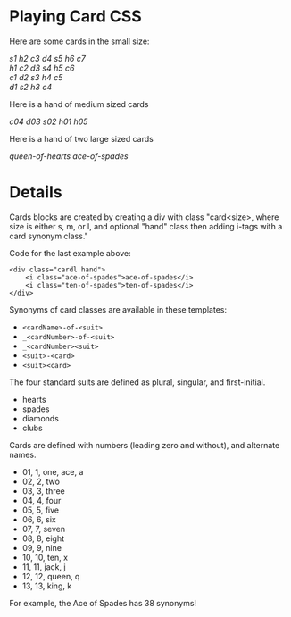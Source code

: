 


<style scoped>@import url(https://raw.githubusercontent.com/dotHTM/card_css/master/cards.css); </style>


  <h1>Playing Card CSS</h1>
  <p>Here are some cards in the small size:</p>
  <div class="small">
    <i class="spades-1">s1</i>
    <i class="hearts-2">h2</i>
    <i class="clubs-3">c3</i>
    <i class="diamonds-4">d4</i>
    <i class="spades-5">s5</i>
    <i class="hearts-6">h6</i>
    <i class="clubs-7">c7</i>
    <br>
    <i class="hearts-1">h1</i>
    <i class="clubs-2">c2</i>
    <i class="diamonds-3">d3</i>
    <i class="spades-4">s4</i>
    <i class="hearts-5">h5</i>
    <i class="clubs-6">c6</i>
    <br>
    <i class="clubs-1">c1</i>
    <i class="diamonds-2">d2</i>
    <i class="spades-3">s3</i>
    <i class="hearts-4">h4</i>
    <i class="clubs-5">c5</i>
    <br>
    <i class="diamonds-1">d1</i>
    <i class="spades-2">s2</i>
    <i class="hearts-3">h3</i>
    <i class="clubs-4">c4</i>
  </div>
  <p>Here is a hand of medium sized cards</p>
  <div class="medium hand">
    <i class="c04">c04</i>
    <i class="d03">d03</i>
    <i class="s02">s02</i>
    <i class="h01">h01</i>
    <i class="h05">h05</i>
  </div>
  <p>Here is a hand of two large sized cards</p>
  <div class="large hand">
    <i class="queen-of-hearts">queen-of-hearts</i>
    <i class="ace-of-spades">ace-of-spades</i>
  </div>
  <h1>Details</h1>
  <p>Cards blocks are created by creating a div with class "card&lt;size>, where size is either s, m, or l, and optional "hand" class then adding i-tags with a card synonym class."</p>
  <p>Code for the last example above:</p>
  <pre><code>&lt;div class="cardl hand">
    &lt;i class="ace-of-spades">ace-of-spades&lt;/i>
    &lt;i class="ten-of-spades">ten-of-spades&lt;/i>
&lt;/div></code></pre>
  <p>Synonyms of card classes are available in these templates:</p>
  <ul>
    <li><code>&lt;cardName>-of-&lt;suit></code></li>
    <li><code>_&lt;cardNumber>-of-&lt;suit></code></li>
    <li><code>_&lt;cardNumber>&lt;suit></code></li>
    <li><code>&lt;suit>-&lt;card></code></li>
    <li><code>&lt;suit>&lt;card></code></li>
  </ul>
  <p>The four standard suits are defined as plural, singular, and first-initial.</p>
  <ul>
    <li>hearts</li>
    <li>spades</li>
    <li>diamonds</li>
    <li>clubs</li>
  </ul>
  <p>Cards are defined with numbers (leading zero and without), and alternate names.</p>
  <ul>
    <li>01, 1, one, ace, a</li>
    <li>02, 2, two</li>
    <li>03, 3, three</li>
    <li>04, 4, four</li>
    <li>05, 5, five</li>
    <li>06, 6, six</li>
    <li>07, 7, seven</li>
    <li>08, 8, eight</li>
    <li>09, 9, nine</li>
    <li>10, 10, ten, x</li>
    <li>11, 11, jack, j</li>
    <li>12, 12, queen, q</li>
    <li>13, 13, king, k</li>
  </ul>
  <p>For example, the Ace of Spades has 38 synonyms!</p>
